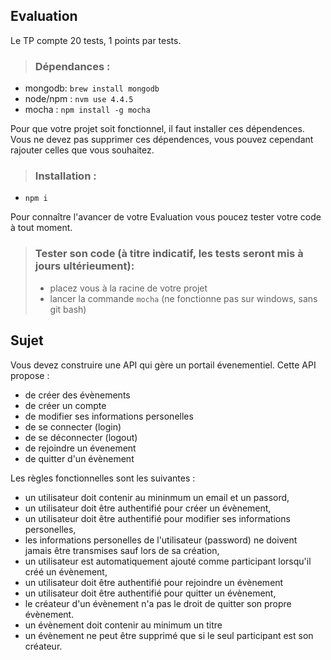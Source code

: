## Evaluation
Le TP compte 20 tests, 1 points par tests.

> ### Dépendances :
- mongodb: `brew install mongodb`
- node/npm : `nvm use 4.4.5`
- mocha : `npm install -g mocha`

Pour que votre projet soit fonctionnel, il faut installer ces dépendences.
Vous ne devez pas supprimer ces dépendences, vous pouvez cependant rajouter celles que vous souhaitez.
> ###  Installation :
 - `npm i`

 Pour connaître l'avancer de votre Evaluation vous poucez tester votre code à tout moment.

> ### Tester son code (à titre indicatif, les tests seront mis à jours ultérieument):
> - placez vous à la racine de votre projet
> - lancer la commande `mocha`
(ne fonctionne pas sur windows, sans git bash)

## Sujet

Vous devez construire une API qui gère un portail évenementiel.
Cette API propose :

- de créer des évènements
- de créer un compte
- de modifier ses informations personelles
- de se connecter (login)
- de se déconnecter (logout)
- de rejoindre un évenement
- de quitter d'un évènement

Les règles fonctionnelles sont les suivantes :
- un utilisateur doit contenir au mininmum un email et un passord,
- un utilisateur doit être authentifié pour créer un évènement,
- un utilisateur doit être authentifié pour modifier ses informations personelles,
- les informations personelles de l'utilisateur (password) ne doivent jamais être transmises sauf lors de sa création,
- un utilisateur est automatiquement ajouté comme participant lorsqu'il créé un évènement,
- un utilisateur doit être authentifié pour rejoindre un évènement
- un utilisateur doit être authentifié pour quitter un évènement,
- le créateur d'un évènement n'a pas le droit de quitter son propre évènement.
- un évènement doit contenir au minimum un titre
- un évènement ne peut être supprimé que si le seul participant est son créateur.


